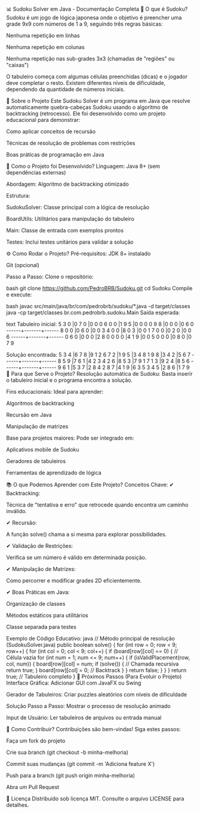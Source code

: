 📊 Sudoku Solver em Java - Documentação Completa
🧩 O que é Sudoku?
Sudoku é um jogo de lógica japonesa onde o objetivo é preencher uma grade 9x9 com números de 1 a 9, seguindo três regras básicas:

Nenhuma repetição em linhas

Nenhuma repetição em colunas

Nenhuma repetição nas sub-grades 3x3 (chamadas de "regiões" ou "caixas")

O tabuleiro começa com algumas células preenchidas (dicas) e o jogador deve completar o resto. Existem diferentes níveis de dificuldade, dependendo da quantidade de números iniciais.

🚀 Sobre o Projeto
Este Sudoku Solver é um programa em Java que resolve automaticamente quebra-cabeças Sudoku usando o algoritmo de backtracking (retrocesso). Ele foi desenvolvido como um projeto educacional para demonstrar:

Como aplicar conceitos de recursão

Técnicas de resolução de problemas com restrições

Boas práticas de programação em Java

🔧 Como o Projeto foi Desenvolvido?
Linguagem: Java 8+ (sem dependências externas)

Abordagem: Algoritmo de backtracking otimizado

Estrutura:

SudokuSolver: Classe principal com a lógica de resolução

BoardUtils: Utilitários para manipulação do tabuleiro

Main: Classe de entrada com exemplos prontos

Testes: Inclui testes unitários para validar a solução

⚙️ Como Rodar o Projeto?
Pré-requisitos:
JDK 8+ instalado

Git (opcional)

Passo a Passo:
Clone o repositório:

bash
git clone https://github.com/PedroBRB/Sudoku.git
cd Sudoku
Compile e execute:

bash
javac src/main/java/br/com/pedrobrb/sudoku/*.java -d target/classes
java -cp target/classes br.com.pedrobrb.sudoku.Main
Saída esperada:

text
Tabuleiro inicial:
5 3 0 |0 7 0 |0 0 0 
6 0 0 |1 9 5 |0 0 0 
0 9 8 |0 0 0 |0 6 0 
------+-------+------
8 0 0 |0 6 0 |0 0 3 
4 0 0 |8 0 3 |0 0 1 
7 0 0 |0 2 0 |0 0 6 
------+-------+------
0 6 0 |0 0 0 |2 8 0 
0 0 0 |4 1 9 |0 0 5 
0 0 0 |0 8 0 |0 7 9 

Solução encontrada:
5 3 4 |6 7 8 |9 1 2 
6 7 2 |1 9 5 |3 4 8 
1 9 8 |3 4 2 |5 6 7 
------+-------+------
8 5 9 |7 6 1 |4 2 3 
4 2 6 |8 5 3 |7 9 1 
7 1 3 |9 2 4 |8 5 6 
------+-------+------
9 6 1 |5 3 7 |2 8 4 
2 8 7 |4 1 9 |6 3 5 
3 4 5 |2 8 6 |1 7 9 
🎯 Para que Serve o Projeto?
Resolução automática de Sudoku: Basta inserir o tabuleiro inicial e o programa encontra a solução.

Fins educacionais: Ideal para aprender:

Algoritmos de backtracking

Recursão em Java

Manipulação de matrizes

Base para projetos maiores: Pode ser integrado em:

Aplicativos mobile de Sudoku

Geradores de tabuleiros

Ferramentas de aprendizado de lógica

📚 O que Podemos Aprender com Este Projeto?
Conceitos Chave:
✔ Backtracking:

Técnica de "tentativa e erro" que retrocede quando encontra um caminho inválido.

✔ Recursão:

A função solve() chama a si mesma para explorar possibilidades.

✔ Validação de Restrições:

Verifica se um número é válido em determinada posição.

✔ Manipulação de Matrizes:

Como percorrer e modificar grades 2D eficientemente.

✔ Boas Práticas em Java:

Organização de classes

Métodos estáticos para utilitários

Classe separada para testes

Exemplo de Código Educativo:
java
// Método principal de resolução (SudokuSolver.java)
public boolean solve() {
    for (int row = 0; row < 9; row++) {
        for (int col = 0; col < 9; col++) {
            if (board[row][col] == 0) {  // Célula vazia
                for (int num = 1; num <= 9; num++) {
                    if (isValidPlacement(row, col, num)) {
                        board[row][col] = num;
                        if (solve()) {  // Chamada recursiva
                            return true;
                        }
                        board[row][col] = 0; // Backtrack
                    }
                }
                return false;
            }
        }
    }
    return true; // Tabuleiro completo
}
🌟 Próximos Passos (Para Evoluir o Projeto)
Interface Gráfica: Adicionar GUI com JavaFX ou Swing

Gerador de Tabuleiros: Criar puzzles aleatórios com níveis de dificuldade

Solução Passo a Passo: Mostrar o processo de resolução animado

Input de Usuário: Ler tabuleiros de arquivos ou entrada manual

🤝 Como Contribuir?
Contribuições são bem-vindas! Siga estes passos:

Faça um fork do projeto

Crie sua branch (git checkout -b minha-melhoria)

Commit suas mudanças (git commit -m 'Adiciona feature X')

Push para a branch (git push origin minha-melhoria)

Abra um Pull Request

📄 Licença
Distribuído sob licença MIT. Consulte o arquivo LICENSE para detalhes.
